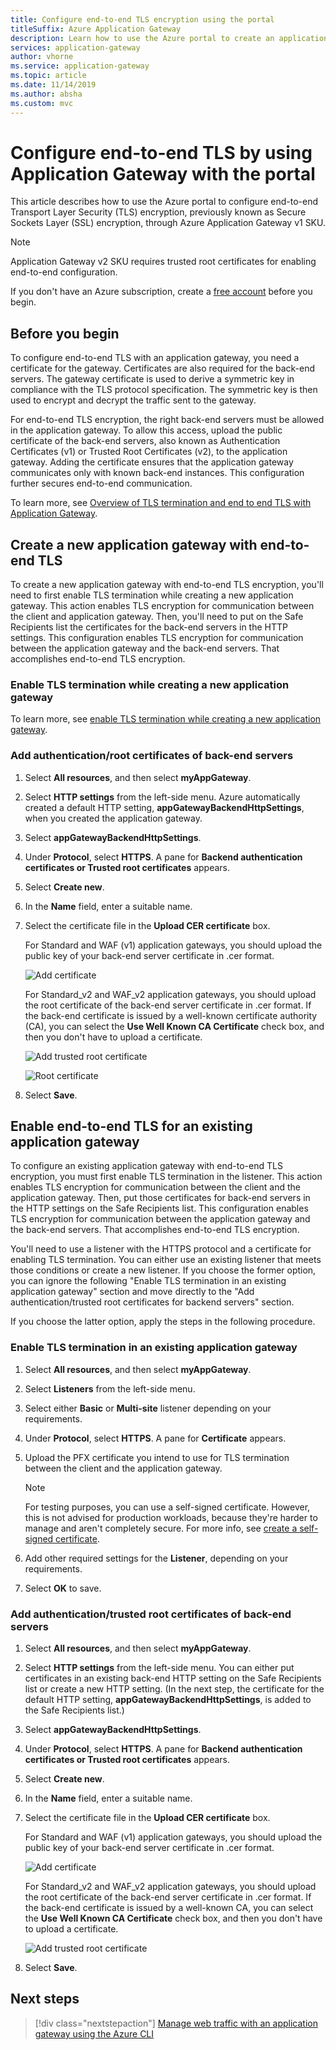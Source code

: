 ```yaml
---
title: Configure end-to-end TLS encryption using the portal
titleSuffix: Azure Application Gateway
description: Learn how to use the Azure portal to create an application gateway with end-to-end TLS encryption.
services: application-gateway
author: vhorne
ms.service: application-gateway
ms.topic: article
ms.date: 11/14/2019
ms.author: absha
ms.custom: mvc
---
```


# Configure end-to-end TLS by using Application Gateway with the portal

This article describes how to use the Azure portal to configure end-to-end Transport Layer Security (TLS) encryption, previously known as Secure Sockets Layer (SSL) encryption, through Azure Application Gateway v1 SKU.

> [!NOTE]
> Application Gateway v2 SKU requires trusted root certificates for enabling end-to-end configuration.

If you don't have an Azure subscription, create a [free account](https://azure.microsoft.com/free/?WT.mc_id=A261C142F) before you begin.

## Before you begin

To configure end-to-end TLS with an application gateway, you need a certificate for the gateway. Certificates are also required for the back-end servers. The gateway certificate is used to derive a symmetric key in compliance with the TLS protocol specification. The symmetric key is then used to encrypt and decrypt the traffic sent to the gateway. 

For end-to-end TLS encryption, the right back-end servers must be allowed in the application gateway. To allow this access, upload the public certificate of the back-end servers, also known as Authentication Certificates (v1) or Trusted Root Certificates (v2), to the application gateway. Adding the certificate ensures that the application gateway communicates only with known back-end instances. This configuration further secures end-to-end communication.

To learn more, see [Overview of TLS termination and end to end TLS with Application Gateway](https://docs.microsoft.com/azure/application-gateway/ssl-overview).

## Create a new application gateway with end-to-end TLS

To create a new application gateway with end-to-end TLS encryption, you'll need to first enable TLS termination while creating a new application gateway. This action enables TLS encryption for communication between the client and application gateway. Then, you'll need to put on the Safe Recipients list the certificates for the back-end servers in the HTTP settings. This configuration enables TLS encryption for communication between the application gateway and the back-end servers. That accomplishes end-to-end TLS encryption.

### Enable TLS termination while creating a new application gateway

To learn more, see [enable TLS termination while creating a new application gateway](https://docs.microsoft.com/azure/application-gateway/create-ssl-portal).

### Add authentication/root certificates of back-end servers

1. Select **All resources**, and then select **myAppGateway**.

2. Select **HTTP settings** from the left-side menu. Azure automatically created a default HTTP setting, **appGatewayBackendHttpSettings**, when you created the application gateway. 

3. Select **appGatewayBackendHttpSettings**.

4. Under **Protocol**, select **HTTPS**. A pane for **Backend authentication certificates or Trusted root certificates** appears.

5. Select **Create new**.

6. In the **Name** field, enter a suitable name.

7. Select the certificate file in the **Upload CER certificate** box.

   For Standard and WAF (v1) application gateways, you should upload the public key of your back-end server certificate in .cer format.

   ![Add certificate](./media/end-to-end-ssl-portal/addcert.png)

   For Standard_v2 and WAF_v2 application gateways, you should upload the root certificate of the back-end server certificate in .cer format. If the back-end certificate is issued by a well-known certificate authority (CA), you can select the **Use Well Known CA Certificate** check box, and then you don't have to upload a certificate.

   ![Add trusted root certificate](./media/end-to-end-ssl-portal/trustedrootcert-portal.png)

   ![Root certificate](./media/end-to-end-ssl-portal/trustedrootcert.png)

8. Select **Save**.

## Enable end-to-end TLS for an existing application gateway

To configure an existing application gateway with end-to-end TLS encryption, you must first enable TLS termination in the listener. This action enables TLS encryption for communication between the client and the application gateway. Then, put those certificates for back-end servers in the HTTP settings on the Safe Recipients list. This configuration enables TLS encryption for communication between the application gateway and the back-end servers. That accomplishes end-to-end TLS encryption.

You'll need to use a listener with the HTTPS protocol and a certificate for enabling TLS termination. You can either use an existing listener that meets those conditions or create a new listener. If you choose the former option, you can ignore the following "Enable TLS termination in an existing application gateway" section and move directly to the "Add authentication/trusted root certificates for backend servers" section.

If you choose the latter option, apply the steps in the following procedure.
### Enable TLS termination in an existing application gateway

1. Select **All resources**, and then select **myAppGateway**.

2. Select **Listeners** from the left-side menu.

3. Select either **Basic** or **Multi-site** listener depending on your requirements.

4. Under **Protocol**, select **HTTPS**. A pane for **Certificate** appears.

5. Upload the PFX certificate you intend to use for TLS termination between the client and the application gateway.

   > [!NOTE]
   > For testing purposes, you can use a self-signed certificate. However, this is not advised for production workloads, because they're harder to manage and aren't completely secure. For more info, see [create a self-signed certificate](https://docs.microsoft.com/azure/application-gateway/create-ssl-portal#create-a-self-signed-certificate).

6. Add other required settings for the **Listener**, depending on your requirements.

7. Select **OK** to save.

### Add authentication/trusted root certificates of back-end servers

1. Select **All resources**, and then select **myAppGateway**.

2. Select **HTTP settings** from the left-side menu. You can either put certificates in an existing back-end HTTP setting on the Safe Recipients list or create a new HTTP setting. (In the next step, the certificate for the default HTTP setting, **appGatewayBackendHttpSettings**, is added to the Safe Recipients list.)

3. Select **appGatewayBackendHttpSettings**.

4. Under **Protocol**, select **HTTPS**. A pane for **Backend authentication certificates or Trusted root certificates** appears. 

5. Select **Create new**.

6. In the **Name** field, enter a suitable name.

7. Select the certificate file in the **Upload CER certificate** box.

   For Standard and WAF (v1) application gateways, you should upload the public key of your back-end server certificate in .cer format.

   ![Add certificate](./media/end-to-end-ssl-portal/addcert.png)

   For Standard_v2 and WAF_v2 application gateways, you should upload the root certificate of the back-end server certificate in .cer format. If the back-end certificate is issued by a well-known CA, you can select the **Use Well Known CA Certificate** check box, and then you don't have to upload a certificate.

   ![Add trusted root certificate](./media/end-to-end-ssl-portal/trustedrootcert-portal.png)

8. Select **Save**.

## Next steps

> [!div class="nextstepaction"]
> [Manage web traffic with an application gateway using the Azure CLI](./tutorial-manage-web-traffic-cli.md)
